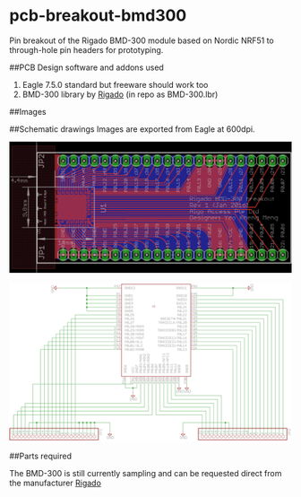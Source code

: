# pcb-breakout-bmd300

Pin breakout of the Rigado BMD-300 module based on Nordic NRF51 to through-hole pin headers for prototyping.

##PCB Design software and addons used

1. Eagle 7.5.0 standard but freeware should work too
2. BMD-300 library by [Rigado](https://www.rigado.com/product/bmd-300/) (in repo as BMD-300.lbr)

##Images

##Schematic drawings
Images are exported from Eagle at 600dpi.

![Screen](images/board.png)

![Screen](images/schematic.png)

##Parts required

The BMD-300 is still currently sampling and can be requested direct from the manufacturer [Rigado](https://www.rigado.com/product/bmd-300/)
